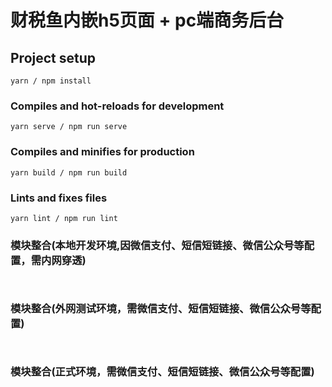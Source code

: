 # 财税鱼内嵌h5页面 + pc端商务后台

## Project setup
```
yarn / npm install
```

### Compiles and hot-reloads for development
```
yarn serve / npm run serve
```

### Compiles and minifies for production
```
yarn build / npm run build
```

### Lints and fixes files
```
yarn lint / npm run lint
```

### 模块整合(本地开发环境,因微信支付、短信短链接、微信公众号等配置，需内网穿透)

```javascript



```

### 模块整合(外网测试环境，需微信支付、短信短链接、微信公众号等配置)

```javascript



```

### 模块整合(正式环境，需微信支付、短信短链接、微信公众号等配置)

```javascript



```
